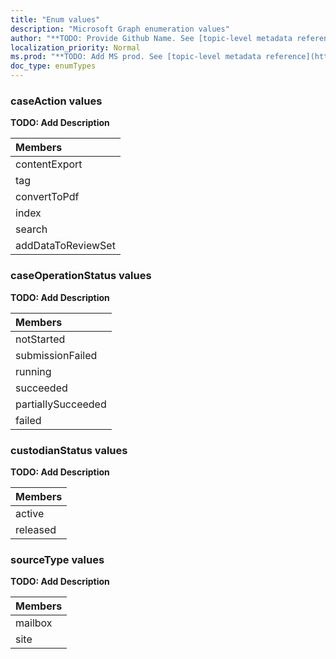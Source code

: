 ```yaml
---
title: "Enum values"
description: "Microsoft Graph enumeration values"
author: "**TODO: Provide Github Name. See [topic-level metadata reference](https://msgo.azurewebsites.net/add/document/guidelines/metadata.html#topic-level-metadata)**"
localization_priority: Normal
ms.prod: "**TODO: Add MS prod. See [topic-level metadata reference](https://msgo.azurewebsites.net/add/document/guidelines/metadata.html#topic-level-metadata)**"
doc_type: enumTypes
---
```


### caseAction values 

**TODO: Add Description**

|Members|
|:---|
|contentExport|
|tag|
|convertToPdf|
|index|
|search|
|addDataToReviewSet|

### caseOperationStatus values 

**TODO: Add Description**

|Members|
|:---|
|notStarted|
|submissionFailed|
|running|
|succeeded|
|partiallySucceeded|
|failed|

### custodianStatus values 

**TODO: Add Description**

|Members|
|:---|
|active|
|released|

### sourceType values 

**TODO: Add Description**

|Members|
|:---|
|mailbox|
|site|

